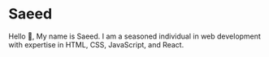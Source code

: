 # Saeed
Hello  👋, My name is Saeed.  I am a seasoned individual in web development with expertise in HTML, CSS, JavaScript, and  React. 
